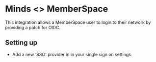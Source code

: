 # Minds <> MemberSpace

This integration allows a MemberSpace user to login to their network by providing a patch for OIDC. 

## Setting up

- Add a new 'SSO' provider in in your single sign on settings